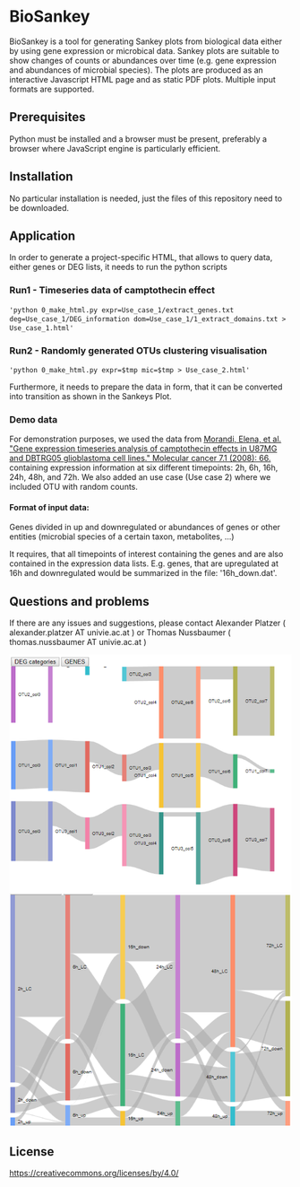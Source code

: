 # BioSankey
 
 BioSankey is a tool for generating Sankey plots from biological data either by using gene expression or microbical data. Sankey plots are suitable to show changes of counts or abundances over time (e.g. gene expression and abundances of microbial species). The plots are produced as an interactive Javascript HTML page and as static PDF plots. Multiple input formats are supported.
 
 ## Prerequisites
 
 Python must be installed and a browser must be present, preferably a browser where JavaScript engine is particularly efficient.
 
 ## Installation
 
 No particular installation is needed, just the files of this repository need to be downloaded.
 
 ## Application
 
 In order to generate a project-specific HTML, that allows to query data, either genes or DEG lists, it needs to run the python scripts

### Run1 - Timeseries data of camptothecin effect
```
'python 0_make_html.py expr=Use_case_1/extract_genes.txt deg=Use_case_1/DEG_information dom=Use_case_1/1_extract_domains.txt > Use_case_1.html'
```
### Run2 - Randomly generated OTUs clustering visualisation
```
'python 0_make_html.py expr=$tmp mic=$tmp > Use_case_2.html'
```

 Furthermore, it needs to prepare the data in form, that it can be converted into transition as shown in the Sankeys Plot.
 
 
 ### Demo data
 
 For demonstration purposes, we used the data from
 [Morandi, Elena, et al. "Gene expression timeseries analysis of camptothecin effects in U87MG and DBTRG05 glioblastoma cell lines." Molecular cancer 7.1 (2008): 66.](https://www.ncbi.nlm.nih.gov/pubmed/18694480)
 containing expression information at six different timepoints: 2h, 6h, 16h, 24h, 48h, and 72h. We also added an use case (Use case 2) where we included OTU with random counts.
 
 #### Format of input data:
  Genes divided in up and downregulated
 or
  abundances of genes or other entities (microbial species of a certain taxon, metabolites, ...)
 
 It requires, that all timepoints of interest containing the genes and are also contained in the expression data lists.
 E.g. genes, that are upregulated at 16h and downregulated would be summarized in the file: '16h_down.dat'.
 
 
 ## Questions and problems
 
 If there are any issues and suggestions, please contact 
 Alexander Platzer ( alexander.platzer AT univie.ac.at ) or Thomas Nussbaumer ( thomas.nussbaumer AT univie.ac.at )
 
 ![alt text](https://github.com/nthomasCUBE/BioSankey/blob/master/Use_case_2/OTU.png)
 ![alt_test](https://github.com/nthomasCUBE/BioSankey/blob/master/Use_case_1/DEG.png?raw=true) 
 
 
 ## License
 https://creativecommons.org/licenses/by/4.0/
